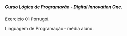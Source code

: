 ##### **Curso Lógica de Programação - Digital Innovation One.**

Exercicio 01 Portugol.

Linguagem de Programação - média aluno.

